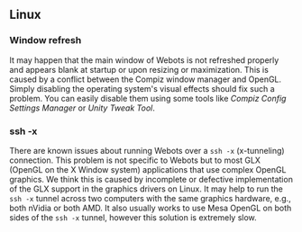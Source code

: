 ## Linux

### Window refresh

It may happen that the main window of Webots is not refreshed properly and
appears blank at startup or upon resizing or maximization. This is caused by a
conflict between the Compiz window manager and OpenGL.
Simply disabling the operating system's visual effects should fix such a problem.
You can easily disable them using some tools like *Compiz Config Settings Manager* or *Unity Tweak Tool*.

### ssh -x

There are known issues about running Webots over a `ssh -x` (x-tunneling)
connection. This problem is not specific to Webots but to most GLX (OpenGL on
the X Window system) applications that use complex OpenGL graphics. We think
this is caused by incomplete or defective implementation of the GLX support in
the graphics drivers on Linux. It may help to run the `ssh -x` tunnel across two
computers with the same graphics hardware, e.g., both nVidia or both AMD. It
also usually works to use Mesa OpenGL on both sides of the `ssh -x` tunnel,
however this solution is extremely slow.

